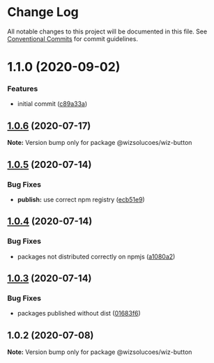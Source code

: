 # Change Log

All notable changes to this project will be documented in this file.
See [Conventional Commits](https://conventionalcommits.org) for commit guidelines.

# 1.1.0 (2020-09-02)


### Features

* initial commit ([c89a33a](https://github.com/wizsolucoes/syz/commit/c89a33a0d742dfa3bc3f131f5c9cf6ae4ed88923))





## [1.0.6](https://github.com/wizsolucoes/wc-wiz-button/compare/@wizsolucoes/wiz-button@1.0.5...@wizsolucoes/wiz-button@1.0.6) (2020-07-17)

**Note:** Version bump only for package @wizsolucoes/wiz-button





## [1.0.5](https://github.com/wizsolucoes/wc-wiz-button/compare/@wizsolucoes/wiz-button@1.0.2...@wizsolucoes/wiz-button@1.0.5) (2020-07-14)


### Bug Fixes

* **publish:** use correct npm registry ([ecb51e9](https://github.com/wizsolucoes/wc-wiz-button/commit/ecb51e91ff54ea0a3a13dbb712e69e31552ea924))





## [1.0.4](https://github.com/wizsolucoes/wc-wiz-button/compare/@wizsolucoes/wiz-button@1.0.2...@wizsolucoes/wiz-button@1.0.4) (2020-07-14)


### Bug Fixes

* packages not distributed correctly on npmjs ([a1080a2](https://github.com/wizsolucoes/wc-wiz-button/commit/a1080a267e4aea2160f96d7d62911b6907d7c2ea))





## [1.0.3](https://github.com/wizsolucoes/wc-wiz-button/compare/@wizsolucoes/wiz-button@1.0.2...@wizsolucoes/wiz-button@1.0.3) (2020-07-14)


### Bug Fixes

* packages published without dist ([01683f6](https://github.com/wizsolucoes/wc-wiz-button/commit/01683f631796401524c1061cadf73269df50242b))





## 1.0.2 (2020-07-08)

**Note:** Version bump only for package @wizsolucoes/wiz-button
